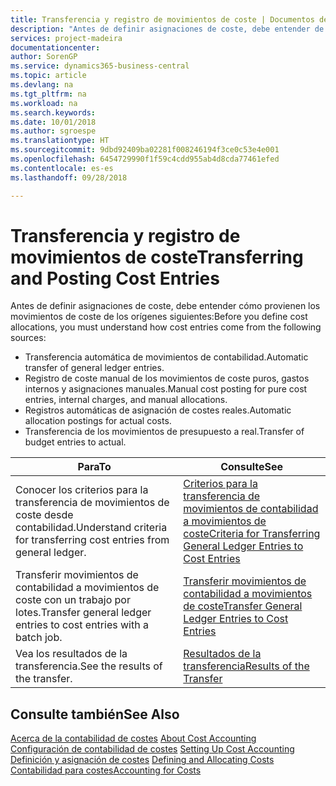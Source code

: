 ```yaml
---
title: Transferencia y registro de movimientos de coste | Documentos de Microsoft
description: "Antes de definir asignaciones de coste, debe entender de dónde provienen los movimientos de coste."
services: project-madeira
documentationcenter: 
author: SorenGP
ms.service: dynamics365-business-central
ms.topic: article
ms.devlang: na
ms.tgt_pltfrm: na
ms.workload: na
ms.search.keywords: 
ms.date: 10/01/2018
ms.author: sgroespe
ms.translationtype: HT
ms.sourcegitcommit: 9dbd92409ba02281f008246194f3ce0c53e4e001
ms.openlocfilehash: 6454729990f1f59c4cdd955ab4d8cda77461efed
ms.contentlocale: es-es
ms.lasthandoff: 09/28/2018

---
```

# <a name="transferring-and-posting-cost-entries"></a><span data-ttu-id="8bbe0-103">Transferencia y registro de movimientos de coste</span><span class="sxs-lookup"><span data-stu-id="8bbe0-103">Transferring and Posting Cost Entries</span></span>
<span data-ttu-id="8bbe0-104">Antes de definir asignaciones de coste, debe entender cómo provienen los movimientos de coste de los orígenes siguientes:</span><span class="sxs-lookup"><span data-stu-id="8bbe0-104">Before you define cost allocations, you must understand how cost entries come from the following sources:</span></span>  

-   <span data-ttu-id="8bbe0-105">Transferencia automática de movimientos de contabilidad.</span><span class="sxs-lookup"><span data-stu-id="8bbe0-105">Automatic transfer of general ledger entries.</span></span>  
-   <span data-ttu-id="8bbe0-106">Registro de coste manual de los movimientos de coste puros, gastos internos y asignaciones manuales.</span><span class="sxs-lookup"><span data-stu-id="8bbe0-106">Manual cost posting for pure cost entries, internal charges, and manual allocations.</span></span>  
-   <span data-ttu-id="8bbe0-107">Registros automáticas de asignación de costes reales.</span><span class="sxs-lookup"><span data-stu-id="8bbe0-107">Automatic allocation postings for actual costs.</span></span>  
-   <span data-ttu-id="8bbe0-108">Transferencia de los movimientos de presupuesto a real.</span><span class="sxs-lookup"><span data-stu-id="8bbe0-108">Transfer of budget entries to actual.</span></span>  

|<span data-ttu-id="8bbe0-109">**Para**</span><span class="sxs-lookup"><span data-stu-id="8bbe0-109">**To**</span></span>|<span data-ttu-id="8bbe0-110">**Consulte**</span><span class="sxs-lookup"><span data-stu-id="8bbe0-110">**See**</span></span>|  
|------------|-------------|  
|<span data-ttu-id="8bbe0-111">Conocer los criterios para la transferencia de movimientos de coste desde contabilidad.</span><span class="sxs-lookup"><span data-stu-id="8bbe0-111">Understand criteria for transferring cost entries from general ledger.</span></span>|[<span data-ttu-id="8bbe0-112">Criterios para la transferencia de movimientos de contabilidad a movimientos de coste</span><span class="sxs-lookup"><span data-stu-id="8bbe0-112">Criteria for Transferring General Ledger Entries to Cost Entries</span></span>](finance-criteria-for-transferring-general-ledger-entries-to-cost-entries.md)|  
|<span data-ttu-id="8bbe0-113">Transferir movimientos de contabilidad a movimientos de coste con un trabajo por lotes.</span><span class="sxs-lookup"><span data-stu-id="8bbe0-113">Transfer general ledger entries to cost entries with a batch job.</span></span>|[<span data-ttu-id="8bbe0-114">Transferir movimientos de contabilidad a movimientos de coste</span><span class="sxs-lookup"><span data-stu-id="8bbe0-114">Transfer General Ledger Entries to Cost Entries</span></span>](finance-how-to-transfer-general-ledger-entries-to-cost-entries.md)|  
|<span data-ttu-id="8bbe0-115">Vea los resultados de la transferencia.</span><span class="sxs-lookup"><span data-stu-id="8bbe0-115">See the results of the transfer.</span></span>|[<span data-ttu-id="8bbe0-116">Resultados de la transferencia</span><span class="sxs-lookup"><span data-stu-id="8bbe0-116">Results of the Transfer</span></span>](finance-results-of-the-transfer.md)|  

## <a name="see-also"></a><span data-ttu-id="8bbe0-117">Consulte también</span><span class="sxs-lookup"><span data-stu-id="8bbe0-117">See Also</span></span>  
 <span data-ttu-id="8bbe0-118">[Acerca de la contabilidad de costes](finance-about-cost-accounting.md) </span><span class="sxs-lookup"><span data-stu-id="8bbe0-118">[About Cost Accounting](finance-about-cost-accounting.md) </span></span>  
 <span data-ttu-id="8bbe0-119">[Configuración de contabilidad de costes](finance-set-up-cost-accounting.md) </span><span class="sxs-lookup"><span data-stu-id="8bbe0-119">[Setting Up Cost Accounting](finance-set-up-cost-accounting.md) </span></span>  
 <span data-ttu-id="8bbe0-120">[Definición y asignación de costes](finance-define-and-allocate-costs.md) </span><span class="sxs-lookup"><span data-stu-id="8bbe0-120">[Defining and Allocating Costs](finance-define-and-allocate-costs.md) </span></span>  
 [<span data-ttu-id="8bbe0-121">Contabilidad para costes</span><span class="sxs-lookup"><span data-stu-id="8bbe0-121">Accounting for Costs</span></span>](finance-manage-cost-accounting.md)

